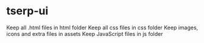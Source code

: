 # tserp-ui
Keep all .html files in html folder
Keep all css files in css folder
Keep images, icons and extra files in assets
Keep JavaScript files in js folder